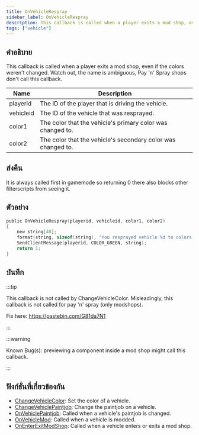 ```yaml
---
title: OnVehicleRespray
sidebar_label: OnVehicleRespray
description: This callback is called when a player exits a mod shop, even if the colors weren't changed.
tags: ["vehicle"]
---
```


## คำอธิบาย

This callback is called when a player exits a mod shop, even if the colors weren't changed. Watch out, the name is ambiguous, Pay 'n' Spray shops don't call this callback.

| Name      | Description                                                  |
| --------- | ------------------------------------------------------------ |
| playerid  | The ID of the player that is driving the vehicle.            |
| vehicleid | The ID of the vehicle that was resprayed.                    |
| color1    | The color that the vehicle's primary color was changed to.   |
| color2    | The color that the vehicle's secondary color was changed to. |

## ส่งคืน

It is always called first in gamemode so returning 0 there also blocks other filterscripts from seeing it.

## ตัวอย่าง

```c
public OnVehicleRespray(playerid, vehicleid, color1, color2)
{
    new string[48];
    format(string, sizeof(string), "You resprayed vehicle %d to colors %d and %d!", vehicleid, color1, color2);
    SendClientMessage(playerid, COLOR_GREEN, string);
    return 1;
}
```

## บันทึก

:::tip

This callback is not called by ChangeVehicleColor. Misleadingly, this callback is not called for pay 'n' spray (only modshops).

Fix here: https://pastebin.com/G81da7N1

:::

:::warning

Known Bug(s): previewing a component inside a mod shop might call this callback.

:::

## ฟังก์ชั่นที่เกี่ยวข้องกัน

- [ChangeVehicleColor](../functions/ChangeVehicleColor): Set the color of a vehicle.
- [ChangeVehiclePaintjob](../functions/ChangeVehiclePaintjob): Change the paintjob on a vehicle.
- [OnVehiclePaintjob](OnVehiclePaintjob): Called when a vehicle's paintjob is changed.
- [OnVehicleMod](OnVehicleMod): Called when a vehicle is modded.
- [OnEnterExitModShop](OnEnterExitModShop): Called when a vehicle enters or exits a mod shop.
